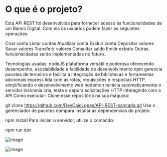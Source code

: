 # O que é o projeto?

Esta API REST foi desenvolvida para fornecer acesso às funcionalidades de um Banco Digital. Com ela os usuários podem fazer as seguintes operações:

Criar conta
Listar contas
Atualizar conta
Excluir conta
Depositar valores
Sacar valores
Transferir valores
Consultar saldo
Emitir extrato
Outras funcionalidades serão implementadas no futuro.

Tecnologias usadas:
nodeJS plataforma versátil e poderosa oferecendo desempenho, escalabilidade e facilidade de desenvolvimento
npm gerencia pacotes de terceiros e facilita a integração de bibliotecas e ferramentas adicionais
express lida com as rotas, requisições e respostas HTTP, simplificando o desenvolvimento web
nodemon reinicia automaticamente o servidor
insomnia cria, testa e depura solicitações HTTP interagindo com a API
Como executar:
Clone esse repositório na sua máquina:

git clone https://github.com/DevCaioLopes/API-REST-bancaria.git
Use o gerenciador de pacotes npmpara instalar as dependencias do projeto:

npm install
Para iniciar o servidor, utilize o comando:

npm run dev

![image](https://github.com/DevCaioLopes/API-REST-Bancaria/assets/156726116/2cf872ea-96f6-4351-bcae-aa94dee706d9)

![image](https://github.com/DevCaioLopes/API-REST-Bancaria/assets/156726116/acd03a84-2c55-4b6d-b37a-05fa39f8756d)

